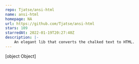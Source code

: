 ```yaml
---
repo: Tjatse/ansi-html
name: ansi-html
homepage: NA
url: https://github.com/Tjatse/ansi-html
stars: 109
starredAt: 2022-01-19T20:27:40Z
description: |-
    An elegant lib that converts the chalked text to HTML.
---
```


[object Object]
